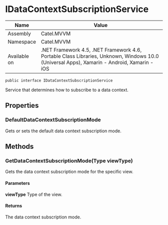 

# IDataContextSubscriptionService

Name|Value
---|---
Assembly|Catel.MVVM
Namespace|Catel.MVVM
Available on|.NET Framework 4.5, .NET Framework 4.6, Portable Class Libraries, Unknown, Windows 10.0 (Universal Apps), Xamarin - Android, Xamarin - iOS

```
public interface IDataContextSubscriptionService
```

Service that determines how to subscribe to a data context.



## Properties

### DefaultDataContextSubscriptionMode

Gets or sets the default data context subscription mode.



## Methods

### GetDataContextSubscriptionMode(Type viewType)

Gets the data context subscription mode for the specific view.

#### Parameters

**viewType**
Type of the view.

#### Returns

The data context subscription mode.



